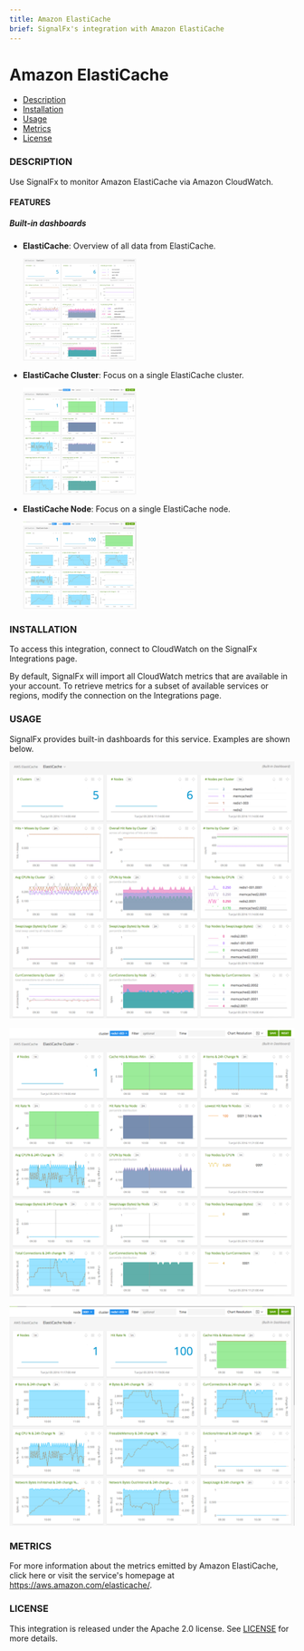 ```yaml
---
title: Amazon ElastiCache
brief: SignalFx's integration with Amazon ElastiCache
---
```


# Amazon ElastiCache

- [Description](#description)
- [Installation](#installation)
- [Usage](#usage)
- [Metrics](#metrics)
- [License](#license)

### DESCRIPTION

Use SignalFx to monitor Amazon ElastiCache via Amazon CloudWatch. 

#### FEATURES

##### Built-in dashboards

- **ElastiCache**: Overview of all data from ElastiCache.
  
  [<img src='./img/dashboard_elasticache_overview.png' width=200px>](./img/dashboard_elasticache_overview.png)

- **ElastiCache Cluster**: Focus on a single ElastiCache cluster.
  
  [<img src='./img/dashboard_elasticache_cluster.png' width=200px>](./img/dashboard_elasticache_cluster.png)
  
- **ElastiCache Node**: Focus on a single ElastiCache node.
  
  [<img src='./img/dashboard_elasticache_node.png' width=200px>](./img/dashboard_elasticache_node.png)

### INSTALLATION

To access this integration, connect to CloudWatch on the SignalFx Integrations page. 

By default, SignalFx will import all CloudWatch metrics that are available in your account. To retrieve metrics for a subset of available services or regions, modify the connection on the Integrations page. 

### USAGE

SignalFx provides built-in dashboards for this service. Examples are shown below. 

![](./img/dashboard_elasticache_overview.png)

![](./img/dashboard_elasticache_cluster.png)

![](./img/dashboard_elasticache_node.png)

### METRICS

For more information about the metrics emitted by Amazon ElastiCache, click here or visit the service's homepage at https://aws.amazon.com/elasticache/.

### LICENSE

This integration is released under the Apache 2.0 license. See [LICENSE](./LICENSE) for more details.
